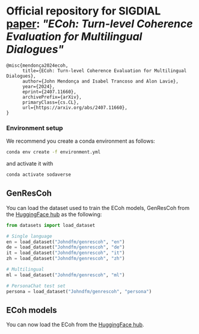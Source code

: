 # Official repository for SIGDIAL [paper](https://arxiv.org/abs/2407.11660): *"ECoh: Turn-level Coherence Evaluation for Multilingual Dialogues"*

```
@misc{mendonça2024ecoh,
      title={ECoh: Turn-level Coherence Evaluation for Multilingual Dialogues}, 
      author={John Mendonça and Isabel Trancoso and Alon Lavie},
      year={2024},
      eprint={2407.11660},
      archivePrefix={arXiv},
      primaryClass={cs.CL},
      url={https://arxiv.org/abs/2407.11660}, 
}
```

### Environment setup

We recommend you create a conda environment as follows:

```bash
conda env create -f environment.yml
```

and activate it with

```bash
conda activate sodaverse
```

## GenResCoh

You can load the dataset used to train the ECoh models, GenResCoh from the [HuggingFace hub](https://huggingface.co/datasets/Johndfm/genrescoh) as the following:

```python
from datasets import load_dataset

# Single language
en = load_dataset("Johndfm/genrescoh", "en")
de = load_dataset("Johndfm/genrescoh", "de")
it = load_dataset("Johndfm/genrescoh", "it")
zh = load_dataset("Johndfm/genrescoh", "zh")

# Multilingual
ml = load_dataset("Johndfm/genrescoh", "ml")

# PersonaChat test set
persona = load_dataset("Johndfm/genrescoh", "persona")
```

## ECoh models

You can now load the ECoh from the [HuggingFace hub](https://huggingface.co/collections/Johndfm/echo-66912f8189173ae578ae54a5).

